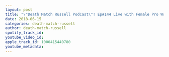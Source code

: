 ```yaml
---
layout: post
title: "\"Death Match Russell PodCast\"! Ep#144 Live with Female Pro Wrestler \"Avarice Gloom\"!"
date: 2018-06-15
categories: death-match-russell
author: death-match-russell
spotify_track_id: 
youtube_video_id: 
apple_track_id: 1000415440780
youtube_metadata: 
---
```

